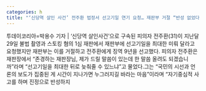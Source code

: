 ```yaml
---
categories: h
title: "‘신당역 살인 사건’ 전주환 법정서 선고기일 연기 요청… 재판부 거절 “반성 없었다”"
---
```

투데이코리아=박용수 기자 | ‘신당역 살인사건’으로 구속된 피의자 전주환(31)이 지난달 29일 불법 촬영과 스토킹 혐의 1심 재판에서 재판부에 선고기일을 최대한 미뤄 달라고 요청했지만 재판부는 이를 거절하고 전주환에게 징역 9년을 선고했다. 피의자 전주환은 재판장에서 “존경하는 재판장님, 제가 드릴 말씀이 있는데 한 말씀 올려도 되겠습니까”라며 “선고기일을 최대한 뒤로 늦춰줄 수 있느냐”고 물었다.그는 “국민의 시선과 언론의 보도가 집중된 게 시간이 지나가면 누그러지길 바라는 마음”이라며 “자기중심적 사고를 하며 진정으로 반성하지